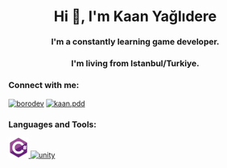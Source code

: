 <h1 align="center">Hi 👋, I'm Kaan Yağlıdere</h1>
<h3 align="center">I'm a constantly learning game developer.</h3>
<h3 align="center">I'm living from Istanbul/Turkiye.</h3>

<h3 align="left">Connect with me:</h3>
<p align="left">
<a href="https://linkedin.com/in/borodev" target="blank"><img align="center" src="https://raw.githubusercontent.com/rahuldkjain/github-profile-readme-generator/master/src/images/icons/Social/linked-in-alt.svg" alt="borodev" height="30" width="40" /></a>
<a href="https://instagram.com/kaan.pdd" target="blank"><img align="center" src="https://raw.githubusercontent.com/rahuldkjain/github-profile-readme-generator/master/src/images/icons/Social/instagram.svg" alt="kaan.pdd" height="30" width="40" /></a>
</p>

<h3 align="left">Languages and Tools:</h3>
<p align="left"> <a href="https://www.w3schools.com/cs/" target="_blank" rel="noreferrer"> <img src="https://raw.githubusercontent.com/devicons/devicon/master/icons/csharp/csharp-original.svg" alt="csharp" width="40" height="40"/> </a> <a href="https://unity.com/" target="_blank" rel="noreferrer"> <img src="https://www.vectorlogo.zone/logos/unity3d/unity3d-icon.svg" alt="unity" width="40" height="40"/> </a> </p>
